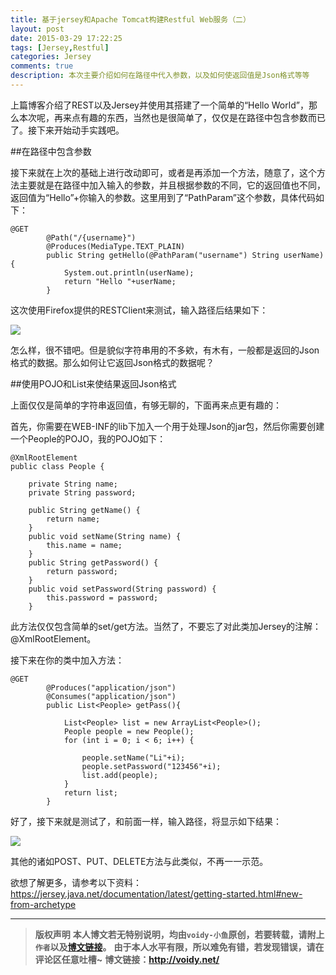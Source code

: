 ```yaml
---
title: 基于jersey和Apache Tomcat构建Restful Web服务（二）
layout: post
date: 2015-03-29 17:22:25
tags: [Jersey,Restful]
categories: Jersey
comments: true
description: 本次主要介绍如何在路径中代入参数，以及如何使返回值是Json格式等等
---
```


上篇博客介绍了REST以及Jersey并使用其搭建了一个简单的“Hello World”，那么本次呢，再来点有趣的东西，当然也是很简单了，仅仅是在路径中包含参数而已了。接下来开始动手实践吧。

##在路径中包含参数

接下来就在上次的基础上进行改动即可，或者是再添加一个方法，随意了，这个方法主要就是在路径中加入输入的参数，并且根据参数的不同，它的返回值也不同，返回值为“Hello”+你输入的参数。这里用到了“PathParam”这个参数，具体代码如下：

	@GET
	        @Path("/{username}")
	        @Produces(MediaType.TEXT_PLAIN)
	        public String getHello(@PathParam("username") String userName) {
	            System.out.println(userName);
	            return "Hello "+userName;
	        }

这次使用Firefox提供的RESTClient来测试，输入路径后结果如下：

![](http://images.cnitblog.com/blog2015/666211/201503/291704401145414.png)

怎么样，很不错吧。但是貌似字符串用的不多欸，有木有，一般都是返回的Json格式的数据。那么如何让它返回Json格式的数据呢？

##使用POJO和List来使结果返回Json格式　

上面仅仅是简单的字符串返回值，有够无聊的，下面再来点更有趣的：

首先，你需要在WEB-INF的lib下加入一个用于处理Json的jar包，然后你需要创建一个People的POJO，我的POJO如下：

	@XmlRootElement
	public class People {
	    
	    private String name;
	    private String password;
	    
	    public String getName() {
	        return name;
	    }
	    public void setName(String name) {
	        this.name = name;
	    }
	    public String getPassword() {
	        return password;
	    }
	    public void setPassword(String password) {
	        this.password = password;
	    }

此方法仅仅包含简单的set/get方法。当然了，不要忘了对此类加Jersey的注解：@XmlRootElement。

接下来在你的类中加入方法：

	@GET
	        @Produces("application/json")
	        @Consumes("application/json")
	        public List<People> getPass(){
	            
	            List<People> list = new ArrayList<People>();
	            People people = new People();
	            for (int i = 0; i < 6; i++) {
	                
	                people.setName("Li"+i);
	                people.setPassword("123456"+i);
	                list.add(people);
	            }
	            return list;
	        }

好了，接下来就是测试了，和前面一样，输入路径，将显示如下结果：

![](http://images.cnitblog.com/blog2015/666211/201503/291715448491893.png)

其他的诸如POST、PUT、DELETE方法与此类似，不再一一示范。

欲想了解更多，请参考以下资料：<https://jersey.java.net/documentation/latest/getting-started.html#new-from-archetype>



---
> **版权声明**
> **本人博文若无特别说明，均由`voidy-小鱼`原创，若要转载，请附上`作者`以及[博文链接](http://voidy.net)。**
> **由于本人水平有限，所以难免有错，若发现错误，请在评论区任意吐槽~**
> **博文链接：<http://voidy.net/>**